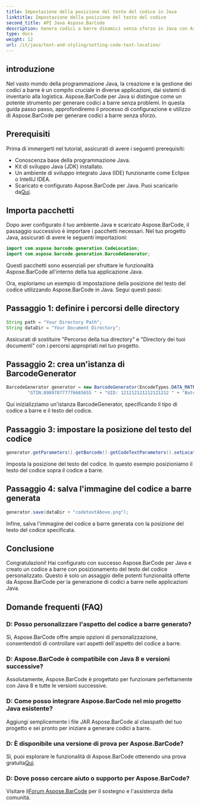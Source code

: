 ```yaml
---
title: Impostazione della posizione del testo del codice in Java
linktitle: Impostazione della posizione del testo del codice
second_title: API Java Aspose.BarCode
description: Genera codici a barre dinamici senza sforzo in Java con Aspose.BarCode. Segui la nostra guida passo passo per personalizzare il testo del codice e migliorare le funzionalità della tua applicazione.
type: docs
weight: 12
url: /it/java/text-and-styling/setting-code-text-location/
---
```


## introduzione

Nel vasto mondo della programmazione Java, la creazione e la gestione dei codici a barre è un compito cruciale in diverse applicazioni, dai sistemi di inventario alla logistica. Aspose.BarCode per Java si distingue come un potente strumento per generare codici a barre senza problemi. In questa guida passo passo, approfondiremo il processo di configurazione e utilizzo di Aspose.BarCode per generare codici a barre senza sforzo.

## Prerequisiti

Prima di immergerti nel tutorial, assicurati di avere i seguenti prerequisiti:

- Conoscenza base della programmazione Java.
- Kit di sviluppo Java (JDK) installato.
- Un ambiente di sviluppo integrato Java (IDE) funzionante come Eclipse o IntelliJ IDEA.
-  Scaricato e configurato Aspose.BarCode per Java. Puoi scaricarlo da[Qui](https://releases.aspose.com/barcode/java/).

## Importa pacchetti

Dopo aver configurato il tuo ambiente Java e scaricato Aspose.BarCode, il passaggio successivo è importare i pacchetti necessari. Nel tuo progetto Java, assicurati di avere le seguenti importazioni:

```java
import com.aspose.barcode.generation.CodeLocation;
import com.aspose.barcode.generation.BarcodeGenerator;
```

Questi pacchetti sono essenziali per sfruttare le funzionalità Aspose.BarCode all'interno della tua applicazione Java.

Ora, esploriamo un esempio di impostazione della posizione del testo del codice utilizzando Aspose.BarCode in Java. Segui questi passi:

## Passaggio 1: definire i percorsi delle directory

```java
String path = "Your Directory Path";
String dataDir = "Your Document Directory";
```

Assicurati di sostituire "Percorso della tua directory" e "Directory dei tuoi documenti" con i percorsi appropriati nel tuo progetto.

## Passaggio 2: crea un'istanza di BarcodeGenerator

```java
BarcodeGenerator generator = new BarcodeGenerator(EncodeTypes.DATA_MATRIX,
        "GTIN:898978777776665655 " + "UID: 121212121212121212 " + "Batch:GH768 " + "Exp.Date:150923");
```

Qui inizializziamo un'istanza BarcodeGenerator, specificando il tipo di codice a barre e il testo del codice.

## Passaggio 3: impostare la posizione del testo del codice

```java
generator.getParameters().getBarcode().getCodeTextParameters().setLocation(CodeLocation.ABOVE);
```

Imposta la posizione del testo del codice. In questo esempio posizioniamo il testo del codice sopra il codice a barre.

## Passaggio 4: salva l'immagine del codice a barre generata

```java
generator.save(dataDir + "codetextAbove.png");
```

Infine, salva l'immagine del codice a barre generata con la posizione del testo del codice specificata.

## Conclusione

Congratulazioni! Hai configurato con successo Aspose.BarCode per Java e creato un codice a barre con posizionamento del testo del codice personalizzato. Questo è solo un assaggio delle potenti funzionalità offerte da Aspose.BarCode per la generazione di codici a barre nelle applicazioni Java.

## Domande frequenti (FAQ)

### D: Posso personalizzare l'aspetto del codice a barre generato?
Sì, Aspose.BarCode offre ampie opzioni di personalizzazione, consentendoti di controllare vari aspetti dell'aspetto del codice a barre.

### D: Aspose.BarCode è compatibile con Java 8 e versioni successive?
Assolutamente, Aspose.BarCode è progettato per funzionare perfettamente con Java 8 e tutte le versioni successive.

### D: Come posso integrare Aspose.BarCode nel mio progetto Java esistente?
Aggiungi semplicemente i file JAR Aspose.BarCode al classpath del tuo progetto e sei pronto per iniziare a generare codici a barre.

### D: È disponibile una versione di prova per Aspose.BarCode?
 Sì, puoi esplorare le funzionalità di Aspose.BarCode ottenendo una prova gratuita[Qui](https://releases.aspose.com/).

### D: Dove posso cercare aiuto o supporto per Aspose.BarCode?
 Visitare il[Forum Aspose.BarCode](https://forum.aspose.com/c/barcode/13) per il sostegno e l'assistenza della comunità.
